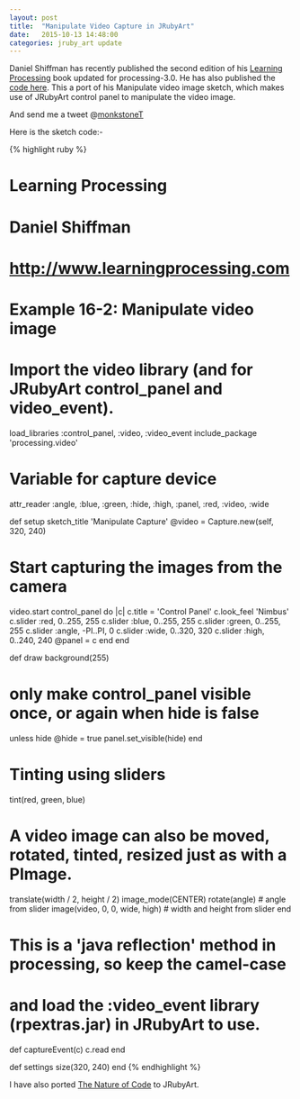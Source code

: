 ```yaml
---
layout: post
title:  "Manipulate Video Capture in JRubyArt"
date:   2015-10-13 14:48:00
categories: jruby_art update
---
```


Daniel Shiffman has recently published the second edition of his [Learning Processing][shiffman] book updated for processing-3.0. He has also published the [code here][code].  This a port of his Manipulate video image sketch, which makes use of JRubyArt control panel to manipulate the video image.

And send me a tweet @[monkstoneT][twitter]

Here is the sketch code:-

{% highlight ruby %}
# Learning Processing
# Daniel Shiffman
# http://www.learningprocessing.com

# Example 16-2: Manipulate video image

# Import the video library (and for JRubyArt control_panel and video_event).

load_libraries :control_panel, :video, :video_event
include_package 'processing.video'

# Variable for capture device
attr_reader :angle, :blue, :green, :hide, :high, :panel, :red, :video, :wide

def setup
  sketch_title 'Manipulate Capture'
  @video = Capture.new(self, 320, 240)
  # Start capturing the images from the camera
  video.start
  control_panel do |c|
    c.title = 'Control Panel'
    c.look_feel 'Nimbus'
    c.slider :red, 0..255, 255
    c.slider :blue, 0..255, 255
    c.slider :green, 0..255, 255
    c.slider :angle, -PI..PI, 0
    c.slider :wide, 0..320, 320
    c.slider :high, 0..240, 240
    @panel = c
  end
end

def draw
  background(255)
  # only make control_panel visible once, or again when hide is false
  unless hide
    @hide = true
    panel.set_visible(hide)
  end
  # Tinting using sliders
  tint(red, green, blue)
  # A video image can also be moved, rotated, tinted, resized just as with a PImage.
  translate(width / 2, height / 2)
  image_mode(CENTER)
  rotate(angle) # angle from slider
  image(video, 0, 0, wide, high) # width and height from slider
end

# This is a 'java reflection' method in processing, so keep the camel-case
# and load the :video_event library (rpextras.jar) in JRubyArt to use.
def captureEvent(c)
  c.read
end

def settings
  size(320, 240)
end
{% endhighlight %}

I have also ported [The Nature of Code][nature] to JRubyArt.

[nature]:https://github.com/ruby-processing/The-Nature-of-Code-for-JRubyArt
[shiffman]:http://learningprocessing.com/
[code]:https://github.com/shiffman/LearningProcessing
[twitter]:https://twitter.com/monkstoneT
